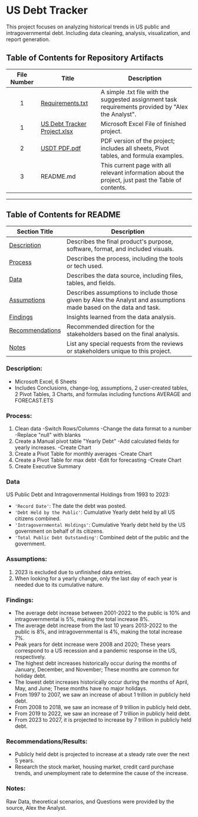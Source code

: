 # US Debt Tracker

This project focuses on analyzing historical trends in US public and intragovernmental debt.
Including data cleaning, analysis, visualization, and report generation.
<!--
🎥 **The Loom Video Overview** can be found [HERE]()
-->

## Table of Contents for Repository Artifacts
| File Number | Title | Description |
| :---------: | ----- | ----------- |
| 1 | [Requirements.txt](https://github.com/Tiffany-Bergett/Data_Analytic_Projects/blob/main/US%20Debt%20Tracker/Requirements.txt) | A simple .txt file with the suggested assignment task requirements provided by "Alex the Analyst". |
| 1 | [US Debt Tracker Project.xlsx](https://github.com/Tiffany-Bergett/Data_Analytic_Projects/blob/main/US%20Debt%20Tracker/US%20Debt%20Tracker%20Project.xlsx) | Microsoft Excel File of finished project. |
| 2 | [USDT PDF.pdf](https://github.com/Tiffany-Bergett/Data_Analytic_Projects/blob/main/US%20Debt%20Tracker/USDT%20PDF.pdf) | PDF version of the project; includes all sheets, Pivot tables, and formula examples. |
| 3 | README.md | This current page with all relevant information about the project, just past the Table of contents. |

---

## Table of Contents for README
| Section Title | Description |
| ------------- | ----------- |
| [Description](https://github.com/Tiffany-Bergett/Data_Analytic_Projects/tree/main/US%20Debt%20Tracker#description) | Describes the final product's purpose, software, format, and included visuals. |
| [Process](https://github.com/Tiffany-Bergett/Data_Analytic_Projects/tree/main/US%20Debt%20Tracker#process) | Describes the process, including the tools or tech used. |
| [Data](https://github.com/Tiffany-Bergett/Data_Analytic_Projects/tree/main/US%20Debt%20Tracker#data-description) | Describes the data source, including files, tables, and fields. |
| [Assumptions](https://github.com/Tiffany-Bergett/Data_Analytic_Projects/tree/main/US%20Debt%20Tracker#assumptions) | Describes assumptions to include those given by Alex the Analyst and assumptions made based on the data and task. |
| [Findings](https://github.com/Tiffany-Bergett/Data_Analytic_Projects/tree/main/US%20Debt%20Tracker#findings) | Insights learned from the data analysis. |
| [Recommendations](https://github.com/Tiffany-Bergett/Data_Analytic_Projects/tree/main/US%20Debt%20Tracker#recommendations) | Recommended direction for the stakeholders based on the final analysis. |
| [Notes](https://github.com/Tiffany-Bergett/Data_Analytic_Projects/tree/main/US%20Debt%20Tracker#notes) | List any special requests from the reviews or stakeholders unique to this project. |

### Description:
- Microsoft Excel, 6 Sheets
- Includes Conclusions, change-log, assumptions, 2 user-created tables, 2 Pivot Tables, 3 Charts, and formulas including functions AVERAGE and FORECAST.ETS

### Process:
1) Clean data
        -Switch Rows/Columns
        -Change the data format to a number
        -Replace "null" with blanks
2) Create a Manual pivot  table  "Yearly Debt"
        -Add calculated fields for yearly increases.
        -Create Chart
3) Create a Pivot Table for monthly averages
        -Create Chart
4) Create a Pivot Table for max debt
        -Edit for forecasting
        -Create Chart
5) Create Executive Summary

### Data
US Public Debt and Intragovernmental Holdings from 1993 to 2023:
- `'Record Date'`: The date the debt was posted.
- `'Debt Held by the Public'`: Cumulative Yearly debt held by all US citizens combined.
- `'Intragovernmental Holdings'`: Cumulative Yearly debt held by the US government on behalf of its citizens.
- `'Total Public Debt Outstanding'`: Combined debt of the public and the government.

### Assumptions:
1) 2023 is excluded due to unfinished data entries.
2) When looking for a yearly change, only the last day of each year is needed due to its cumulative nature.

### Findings:
- The average debt increase between 2001-2022 to the public is 10% and intragovernmental is 5%, making the total increase 8%.						
- The average debt increase from the last 10 years 2013-2022 to the public is 8%, and intragovernmental is 4%, making the total increase 7%.						
- Peak years for debt increase were 2008 and 2020; These years correspond to a US recession and a pandemic response in the US, respectively.											
- The highest debt increases historically occur during the months of January, December, and November; These months are common for holiday debt.						
- The lowest debt increases historically occur during the months of April, May, and June; These months have no major holidays.											
- From 1997 to 2007, we saw an increase of about 1 trillion in publicly held debt.					
- From 2008 to 2018, we saw an increase of 9 trillion in publicly held debt.						
- From 2019 to 2022, we saw an increase of 7 trillion in publicly held debt.						
- From 2023 to 2027, it is projected to increase by 7 trillion in publicly held debt.					

### Recommendations/Results:
- Publicly held debt is projected to increase at a steady rate over the next 5 years.					
- Research the stock market, housing market, credit card purchase trends, and unemployment rate to determine the cause of the increase.						

### Notes:
Raw Data, theoretical scenarios, and Questions were provided by the source, Alex the Analyst.
